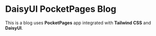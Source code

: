 # DaisyUI PocketPages Blog

This is a blog uses **PocketPages** app integrated with **Tailwind CSS** and **DaisyUI**.